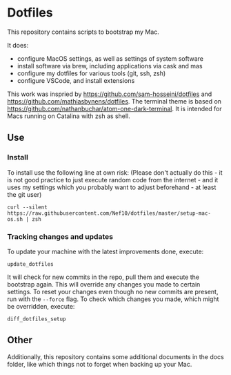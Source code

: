 # Dotfiles

This repository contains scripts to bootstrap my Mac.

It does:
- configure MacOS settings, as well as settings of system software
- install software via brew, including applications via cask and mas
- configure my dotfiles for various tools (git, ssh, zsh)
- configure VSCode, and install extensions

This work was inspried by https://github.com/sam-hosseini/dotfiles and https://github.com/mathiasbynens/dotfiles. The terminal theme is based on https://github.com/nathanbuchar/atom-one-dark-terminal. It is intended for Macs running on Catalina with zsh as shell.

## Use

### Install

To install use the following line at own risk: (Please don't actually do this - it is not good practice to just execute random code from the internet - and it uses my settings which you probably want to adjust beforehand - at least the git user)
```
curl --silent https://raw.githubusercontent.com/Nef10/dotfiles/master/setup-mac-os.sh | zsh
```

### Tracking changes and updates

To update your machine with the latest improvements done, execute:
```
update_dotfiles
```

It will check for new commits in the repo, pull them and execute the bootstrap again. This will override any changes you made to certain settings. To reset your changes even though no new commits are present, run with the `--force` flag. To check which changes you made, which might be overridden, execute:
```
diff_dotfiles_setup
```

## Other

Additionally, this repository contains some additional documents in the docs folder, like which things not to forget when backing up your Mac.


